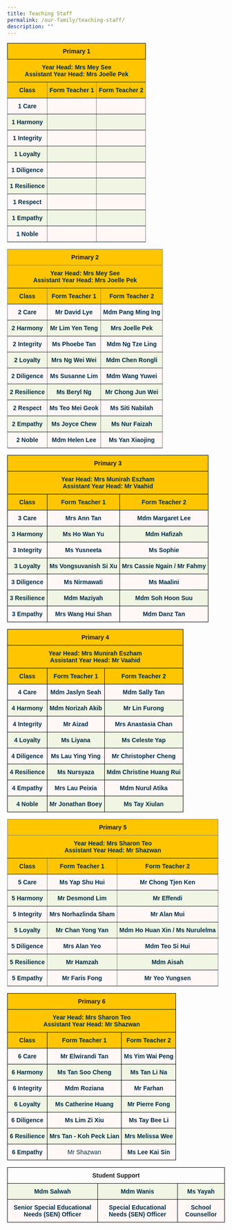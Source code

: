 ```yaml
---
title: Teaching Staff
permalink: /our-family/teaching-staff/
description: ""
---
```

<style type="text/css">
.tg  {border-collapse:collapse;border-spacing:0;}
.tg td{border-color:black;border-style:solid;border-width:1px;font-family:Arial, sans-serif;font-size:14px;
  overflow:hidden;padding:10px 5px;word-break:normal;}
.tg th{border-color:black;border-style:solid;border-width:1px;font-family:Arial, sans-serif;font-size:14px;
  font-weight:normal;overflow:hidden;padding:10px 5px;word-break:normal;}
.tg .tg-d6ov{background-color:#FFC600;border-color:inherit;color:#002D46;font-weight:bold;text-align:center;vertical-align:top}
.tg .tg-31py{background-color:#F1F6E4;border-color:inherit;color:#002D46;font-weight:bold;text-align:center;vertical-align:top}
.tg .tg-0jnx{background-color:#ffc600;text-align:center;vertical-align:top}
.tg .tg-q4r5{background-color:#FFF8F7;border-color:inherit;color:#002D46;font-weight:bold;text-align:center;vertical-align:top}
</style>
<table class="tg">
<thead>
  <tr>
    <th class="tg-0jnx" colspan="3"><span style="font-weight:bold">Primary 1</span></th>
  </tr>
</thead>
<tbody>
  <tr>
    <td class="tg-d6ov" colspan="3"><span style="font-weight:bold;color:#002D46;background-color:#FFC600">Year Head: Mrs Mey See</span><br><span style="font-weight:bold;color:#002D46;background-color:#FFC600">Assistant Year Head: Mrs Joelle Pek</span><br></td>
  </tr>
  <tr>
    <td class="tg-d6ov"><span style="font-weight:bold;color:#002D46;background-color:#FFC600">Class</span></td>
    <td class="tg-d6ov"><span style="font-weight:bold;color:#002D46;background-color:#FFC600">Form Teacher 1</span></td>
    <td class="tg-d6ov"><span style="font-weight:bold;color:#002D46;background-color:#FFC600">Form Teacher 2</span></td>
  </tr>
  <tr>
    <td class="tg-q4r5">1 Care</td>
    <td class="tg-q4r5"></td>
    <td class="tg-q4r5"></td>
  </tr>
  <tr>
    <td class="tg-31py">1 Harmony<br></td>
    <td class="tg-31py"></td>
    <td class="tg-31py"></td>
  </tr>
  <tr>
    <td class="tg-q4r5">1 Integrity</td>
    <td class="tg-q4r5"></td>
    <td class="tg-q4r5"></td>
  </tr>
  <tr>
    <td class="tg-31py">1 Loyalty</td>
    <td class="tg-31py"></td>
    <td class="tg-31py"></td>
  </tr>
  <tr>
    <td class="tg-q4r5">1 Diligence</td>
    <td class="tg-q4r5"></td>
    <td class="tg-q4r5"></td>
  </tr>
  <tr>
    <td class="tg-31py">1 Resilience</td>
    <td class="tg-31py"></td>
    <td class="tg-31py"></td>
  </tr>
  <tr>
    <td class="tg-q4r5">1 Respect</td>
    <td class="tg-q4r5"> <span style="background-color:#F1F6E4"> </span></td>
    <td class="tg-q4r5"></td>
  </tr>
  <tr>
    <td class="tg-31py">1 Empathy</td>
    <td class="tg-31py"></td>
    <td class="tg-31py"></td>
  </tr>
  <tr>
    <td class="tg-q4r5">1 Noble</td>
    <td class="tg-q4r5"></td>
    <td class="tg-q4r5"></td>
  </tr>
</tbody>
</table>

<style type="text/css">
.tg  {border-collapse:collapse;border-spacing:0;}
.tg td{border-color:black;border-style:solid;border-width:1px;font-family:Arial, sans-serif;font-size:14px;
  overflow:hidden;padding:10px 5px;word-break:normal;}
.tg th{border-color:black;border-style:solid;border-width:1px;font-family:Arial, sans-serif;font-size:14px;
  font-weight:normal;overflow:hidden;padding:10px 5px;word-break:normal;}
.tg .tg-d6ov{background-color:#FFC600;border-color:inherit;color:#002D46;font-weight:bold;text-align:center;vertical-align:top}
.tg .tg-31py{background-color:#F1F6E4;border-color:inherit;color:#002D46;font-weight:bold;text-align:center;vertical-align:top}
.tg .tg-prhm{background-color:#ffc600;border-color:inherit;text-align:center;vertical-align:top}
.tg .tg-q4r5{background-color:#FFF8F7;border-color:inherit;color:#002D46;font-weight:bold;text-align:center;vertical-align:top}
</style>
<table class="tg">
<thead>
  <tr>
    <th class="tg-prhm" colspan="3"><span style="font-weight:bold">Primary 2</span></th>
  </tr>
</thead>
<tbody>
  <tr>
    <td class="tg-d6ov" colspan="3"><span style="font-weight:bold;color:#002D46;background-color:#FFC600">Year Head: Mrs Mey See</span><br><span style="font-weight:bold;color:#002D46;background-color:#FFC600">Assistant Year Head: Mrs Joelle Pek</span><br></td>
  </tr>
  <tr>
    <td class="tg-d6ov"><span style="font-weight:bold;color:#002D46;background-color:#FFC600">Class</span></td>
    <td class="tg-d6ov"><span style="font-weight:bold;color:#002D46;background-color:#FFC600">Form Teacher 1</span></td>
    <td class="tg-d6ov"><span style="font-weight:bold;color:#002D46;background-color:#FFC600">Form Teacher 2</span></td>
  </tr>
  <tr>
    <td class="tg-q4r5">2 Care<br></td>
    <td class="tg-q4r5">Mr David Lye<br></td>
    <td class="tg-q4r5">Mdm Pang Ming Ing</td>
  </tr>
  <tr>
    <td class="tg-31py">2 Harmony<br></td>
    <td class="tg-31py">Mr Lim Yen Teng<br></td>
    <td class="tg-31py">Mrs Joelle Pek</td>
  </tr>
  <tr>
    <td class="tg-q4r5">2 Integrity<br></td>
    <td class="tg-q4r5">Ms Phoebe Tan</td>
    <td class="tg-q4r5">Mdm Ng Tze Ling<br></td>
  </tr>
  <tr>
    <td class="tg-31py">2 Loyalty<br></td>
    <td class="tg-31py">Mrs Ng Wei Wei<br></td>
    <td class="tg-31py">Mdm Chen Rongli<br></td>
  </tr>
  <tr>
    <td class="tg-q4r5">2 Diligence<br></td>
    <td class="tg-q4r5">Ms Susanne Lim</td>
    <td class="tg-q4r5">Mdm Wang Yuwei</td>
  </tr>
  <tr>
    <td class="tg-31py">2 Resilience<br></td>
    <td class="tg-31py">Ms Beryl Ng</td>
    <td class="tg-31py">Mr Chong Jun Wei<br></td>
  </tr>
  <tr>
    <td class="tg-q4r5">2 Respect<br></td>
    <td class="tg-q4r5">Ms Teo Mei Geok</td>
    <td class="tg-q4r5">Ms Siti Nabilah</td>
  </tr>
  <tr>
    <td class="tg-31py">2 Empathy<br></td>
    <td class="tg-31py">Ms Joyce Chew<br></td>
    <td class="tg-31py">Ms Nur Faizah</td>
  </tr>
  <tr>
    <td class="tg-q4r5">2 Noble<br></td>
    <td class="tg-q4r5">Mdm Helen Lee<br></td>
    <td class="tg-q4r5">Ms Yan Xiaojing</td>
  </tr>
</tbody>
</table>

<style type="text/css">
.tg  {border-collapse:collapse;border-spacing:0;}
.tg td{border-color:black;border-style:solid;border-width:1px;font-family:Arial, sans-serif;font-size:14px;
  overflow:hidden;padding:10px 5px;word-break:normal;}
.tg th{border-color:black;border-style:solid;border-width:1px;font-family:Arial, sans-serif;font-size:14px;
  font-weight:normal;overflow:hidden;padding:10px 5px;word-break:normal;}
.tg .tg-0jnx{background-color:#ffc600;text-align:center;vertical-align:top}
.tg .tg-3uba{background-color:#FFC600;color:#002D46;font-weight:bold;text-align:center;vertical-align:top}
.tg .tg-7vye{background-color:#FFF8F7;color:#002D46;font-weight:bold;text-align:center;vertical-align:top}
.tg .tg-0ynh{background-color:#F1F6E4;color:#002D46;font-weight:bold;text-align:center;vertical-align:top}
</style>
<table class="tg">
<thead>
  <tr>
    <th class="tg-0jnx" colspan="3"><span style="font-weight:bold">Primary 3</span></th>
  </tr>
</thead>
<tbody>
  <tr>
    <td class="tg-3uba" colspan="3"><span style="font-weight:bold;color:#002D46;background-color:#FFC600">Year Head: Mrs Munirah Eszham</span><br><span style="font-weight:bold;color:#002D46;background-color:#FFC600">Assistant Year Head: Mr Vaahid</span><br></td>
  </tr>
  <tr>
    <td class="tg-3uba"><span style="font-weight:bold;color:#002D46;background-color:#FFC600">Class</span></td>
    <td class="tg-3uba"><span style="font-weight:bold;color:#002D46;background-color:#FFC600">Form Teacher 1</span></td>
    <td class="tg-3uba"><span style="font-weight:bold;color:#002D46;background-color:#FFC600">Form Teacher 2</span></td>
  </tr>
  <tr>
    <td class="tg-7vye">3 Care<br></td>
    <td class="tg-7vye">Mrs Ann Tan<br></td>
    <td class="tg-7vye">Mdm Margaret Lee</td>
  </tr>
  <tr>
    <td class="tg-0ynh">3 Harmony<br></td>
    <td class="tg-0ynh">Ms Ho Wan Yu<br></td>
    <td class="tg-0ynh">Mdm Hafizah</td>
  </tr>
  <tr>
    <td class="tg-7vye">3 Integrity<br></td>
    <td class="tg-7vye">Ms Yusneeta</td>
    <td class="tg-7vye">Ms Sophie</td>
  </tr>
  <tr>
    <td class="tg-0ynh">3 Loyalty<br></td>
    <td class="tg-0ynh">Ms  Vongsuvanish Si Xu<span style="color:#002D46;background-color:#F1F6E4"> </span><br></td>
    <td class="tg-0ynh">Mrs Cassie Ngain / Mr Fahmy</td>
  </tr>
  <tr>
    <td class="tg-7vye">3 Diligence<br></td>
    <td class="tg-7vye">Ms Nirmawati</td>
    <td class="tg-7vye">Ms Maalini</td>
  </tr>
  <tr>
    <td class="tg-0ynh">3 Resilience<br></td>
    <td class="tg-0ynh">Mdm Maziyah </td>
    <td class="tg-0ynh">Mdm Soh Hoon Suu <br></td>
  </tr>
  <tr>
    <td class="tg-7vye">3 Empathy<br></td>
    <td class="tg-7vye">Mrs Wang Hui Shan<br></td>
    <td class="tg-7vye">Mdm Danz Tan</td>
  </tr>
</tbody>
</table>

<style type="text/css">
.tg  {border-collapse:collapse;border-spacing:0;}
.tg td{border-color:black;border-style:solid;border-width:1px;font-family:Arial, sans-serif;font-size:14px;
  overflow:hidden;padding:10px 5px;word-break:normal;}
.tg th{border-color:black;border-style:solid;border-width:1px;font-family:Arial, sans-serif;font-size:14px;
  font-weight:normal;overflow:hidden;padding:10px 5px;word-break:normal;}
.tg .tg-0jnx{background-color:#ffc600;text-align:center;vertical-align:top}
.tg .tg-3uba{background-color:#FFC600;color:#002D46;font-weight:bold;text-align:center;vertical-align:top}
.tg .tg-7vye{background-color:#FFF8F7;color:#002D46;font-weight:bold;text-align:center;vertical-align:top}
.tg .tg-0ynh{background-color:#F1F6E4;color:#002D46;font-weight:bold;text-align:center;vertical-align:top}
</style>
<table class="tg">
<thead>
  <tr>
    <th class="tg-0jnx" colspan="3"><span style="font-weight:bold">Primary 4</span></th>
  </tr>
</thead>
<tbody>
  <tr>
    <td class="tg-3uba" colspan="3"><span style="font-weight:bold;color:#002D46;background-color:#FFC600">Year Head: Mrs Munirah Eszham</span><br><span style="font-weight:bold;color:#002D46;background-color:#FFC600">Assistant Year Head: Mr Vaahid</span><br></td>
  </tr>
  <tr>
    <td class="tg-3uba"><span style="font-weight:bold;color:#002D46;background-color:#FFC600">Class</span></td>
    <td class="tg-3uba"><span style="font-weight:bold;color:#002D46;background-color:#FFC600">Form Teacher 1</span></td>
    <td class="tg-3uba"><span style="font-weight:bold;color:#002D46;background-color:#FFC600">Form Teacher 2</span></td>
  </tr>
  <tr>
    <td class="tg-7vye">4 Care<br></td>
    <td class="tg-7vye">Mdm Jaslyn Seah</td>
    <td class="tg-7vye">Mdm Sally Tan</td>
  </tr>
  <tr>
    <td class="tg-0ynh">4 Harmony<br></td>
    <td class="tg-0ynh">Mdm Norizah Akib<br></td>
    <td class="tg-0ynh">Mr Lin Furong</td>
  </tr>
  <tr>
    <td class="tg-7vye">4 Integrity<br></td>
    <td class="tg-7vye">Mr Aizad</td>
    <td class="tg-7vye">Mrs Anastasia Chan</td>
  </tr>
  <tr>
    <td class="tg-0ynh">4 Loyalty<br></td>
    <td class="tg-0ynh">Ms Liyana<br></td>
    <td class="tg-0ynh">Ms Celeste Yap<br></td>
  </tr>
  <tr>
    <td class="tg-7vye">4 Diligence<br></td>
    <td class="tg-7vye">Ms Lau Ying Ying</td>
    <td class="tg-7vye">Mr Christopher Cheng</td>
  </tr>
  <tr>
    <td class="tg-0ynh">4 Resilience<br></td>
    <td class="tg-0ynh">Ms Nursyaza</td>
    <td class="tg-0ynh">Mdm Christine Huang Rui<br></td>
  </tr>
  <tr>
    <td class="tg-7vye">4 Empathy<br></td>
    <td class="tg-7vye">Mrs Lau Peixia<br></td>
    <td class="tg-7vye">Mdm Nurul Atika</td>
  </tr>
  <tr>
    <td class="tg-0ynh"> 4 Noble</td>
    <td class="tg-0ynh">Mr Jonathan Boey </td>
    <td class="tg-0ynh">Ms Tay Xiulan </td>
  </tr>
</tbody>
</table>

<style type="text/css">
.tg  {border-collapse:collapse;border-spacing:0;}
.tg td{border-color:black;border-style:solid;border-width:1px;font-family:Arial, sans-serif;font-size:14px;
  overflow:hidden;padding:10px 5px;word-break:normal;}
.tg th{border-color:black;border-style:solid;border-width:1px;font-family:Arial, sans-serif;font-size:14px;
  font-weight:normal;overflow:hidden;padding:10px 5px;word-break:normal;}
.tg .tg-d6ov{background-color:#FFC600;border-color:inherit;color:#002D46;font-weight:bold;text-align:center;vertical-align:top}
.tg .tg-31py{background-color:#F1F6E4;border-color:inherit;color:#002D46;font-weight:bold;text-align:center;vertical-align:top}
.tg .tg-prhm{background-color:#ffc600;border-color:inherit;text-align:center;vertical-align:top}
.tg .tg-q4r5{background-color:#FFF8F7;border-color:inherit;color:#002D46;font-weight:bold;text-align:center;vertical-align:top}
</style>
<table class="tg">
<thead>
  <tr>
    <th class="tg-prhm" colspan="3"><span style="font-weight:bold">Primary 5</span></th>
  </tr>
</thead>
<tbody>
  <tr>
    <td class="tg-d6ov" colspan="3"> Year Head: <span style="font-weight:bold;color:#002D46;background-color:#FFC600">Mrs Sharon Teo</span><br><span style="font-weight:bold;color:#002D46;background-color:#FFC600">Assistant </span>Year Head: Mr Shazwan</td>
  </tr>
  <tr>
    <td class="tg-d6ov"><span style="font-weight:bold;color:#002D46;background-color:#FFC600">Class</span></td>
    <td class="tg-d6ov"><span style="font-weight:bold;color:#002D46;background-color:#FFC600">Form Teacher 1</span></td>
    <td class="tg-d6ov"><span style="font-weight:bold;color:#002D46;background-color:#FFC600">Form Teacher 2</span></td>
  </tr>
  <tr>
    <td class="tg-q4r5">5 Care<br></td>
    <td class="tg-q4r5">Ms Yap Shu Hui</td>
    <td class="tg-q4r5">Mr Chong Tjen Ken</td>
  </tr>
  <tr>
    <td class="tg-31py">5 Harmony<br></td>
    <td class="tg-31py">Mr Desmond Lim<br></td>
    <td class="tg-31py">Mr Effendi</td>
  </tr>
  <tr>
    <td class="tg-q4r5">5 Integrity<br></td>
    <td class="tg-q4r5">Mrs Norhazlinda Sham</td>
    <td class="tg-q4r5">Mr Alan Mui</td>
  </tr>
  <tr>
    <td class="tg-31py">5 Loyalty<br></td>
    <td class="tg-31py">Mr Chan Yong Yan<br></td>
    <td class="tg-31py">Mdm Ho Huan Xin / Ms Nurulelma<br></td>
  </tr>
  <tr>
    <td class="tg-q4r5">5 Diligence<br></td>
    <td class="tg-q4r5">Mrs Alan Yeo</td>
    <td class="tg-q4r5">Mdm Teo Si Hui</td>
  </tr>
  <tr>
    <td class="tg-31py">5 Resilience<br></td>
    <td class="tg-31py">Mr Hamzah</td>
    <td class="tg-31py">Mdm Aisah<br></td>
  </tr>
  <tr>
    <td class="tg-q4r5">5 Empathy<br></td>
    <td class="tg-q4r5">Mr Faris Fong<br></td>
    <td class="tg-q4r5">Mr Yeo Yungsen</td>
  </tr>
</tbody>
</table>

<style type="text/css">
.tg  {border-collapse:collapse;border-spacing:0;}
.tg td{border-color:black;border-style:solid;border-width:1px;font-family:Arial, sans-serif;font-size:14px;
  overflow:hidden;padding:10px 5px;word-break:normal;}
.tg th{border-color:black;border-style:solid;border-width:1px;font-family:Arial, sans-serif;font-size:14px;
  font-weight:normal;overflow:hidden;padding:10px 5px;word-break:normal;}
.tg .tg-sbgr{background-color:#FFF8F7;color:#002D46;text-align:center;vertical-align:top}
.tg .tg-0jnx{background-color:#ffc600;text-align:center;vertical-align:top}
.tg .tg-3uba{background-color:#FFC600;color:#002D46;font-weight:bold;text-align:center;vertical-align:top}
.tg .tg-7vye{background-color:#FFF8F7;color:#002D46;font-weight:bold;text-align:center;vertical-align:top}
.tg .tg-0ynh{background-color:#F1F6E4;color:#002D46;font-weight:bold;text-align:center;vertical-align:top}
</style>
<table class="tg">
<thead>
  <tr>
    <th class="tg-0jnx" colspan="3"><span style="font-weight:bold">Primary 6</span></th>
  </tr>
</thead>
<tbody>
  <tr>
    <td class="tg-3uba" colspan="3"> Year Head: <span style="font-weight:bold;color:#002D46;background-color:#FFC600">Mrs Sharon Teo</span><br><span style="font-weight:bold;color:#002D46;background-color:#FFC600">Assistant </span>Year Head: Mr Shazwan</td>
  </tr>
  <tr>
    <td class="tg-3uba"><span style="font-weight:bold;color:#002D46;background-color:#FFC600">Class</span></td>
    <td class="tg-3uba"><span style="font-weight:bold;color:#002D46;background-color:#FFC600">Form Teacher 1</span></td>
    <td class="tg-3uba"><span style="font-weight:bold;color:#002D46;background-color:#FFC600">Form Teacher 2</span></td>
  </tr>
  <tr>
    <td class="tg-7vye">6 Care<br></td>
    <td class="tg-7vye">Mr Elwirandi Tan</td>
    <td class="tg-7vye">Ms Yim Wai Peng</td>
  </tr>
  <tr>
    <td class="tg-0ynh">6 Harmony<br></td>
    <td class="tg-0ynh">Ms Tan Soo Cheng<br></td>
    <td class="tg-0ynh">Ms Tan Li Na</td>
  </tr>
  <tr>
    <td class="tg-7vye">6 Integrity<br></td>
    <td class="tg-7vye">Mdm Roziana </td>
    <td class="tg-7vye">Mr Farhan</td>
  </tr>
  <tr>
    <td class="tg-0ynh">6 Loyalty<br></td>
    <td class="tg-0ynh">Ms Catherine Huang<br></td>
    <td class="tg-0ynh">Mr Pierre Fong<br></td>
  </tr>
  <tr>
    <td class="tg-7vye">6 Diligence<br></td>
    <td class="tg-7vye">Ms Lim Zi Xiu</td>
    <td class="tg-7vye">Ms Tay Bee Li</td>
  </tr>
  <tr>
    <td class="tg-0ynh">6 Resilience<br></td>
    <td class="tg-0ynh">Mrs Tan - Koh Peck Lian</td>
    <td class="tg-0ynh">Mrs Melissa Wee<br></td>
  </tr>
  <tr>
    <td class="tg-7vye"> 6 Empathy</td>
    <td class="tg-sbgr"><span style="color:#002D46;background-color:#FFF8F7"> </span>Mr Shazwan</td>
    <td class="tg-7vye"> Ms Lee Kai Sin</td>
  </tr>
</tbody>
</table>

<style type="text/css">
.tg  {border-collapse:collapse;border-spacing:0;}
.tg td{border-color:black;border-style:solid;border-width:1px;font-family:Arial, sans-serif;font-size:14px;
  overflow:hidden;padding:10px 5px;word-break:normal;}
.tg th{border-color:black;border-style:solid;border-width:1px;font-family:Arial, sans-serif;font-size:14px;
  font-weight:normal;overflow:hidden;padding:10px 5px;word-break:normal;}
.tg .tg-baqh{text-align:center;vertical-align:top}
.tg .tg-0ynh{background-color:#F1F6E4;color:#002D46;font-weight:bold;text-align:center;vertical-align:top}
.tg .tg-7vye{background-color:#FFF8F7;color:#002D46;font-weight:bold;text-align:center;vertical-align:top}
</style>
<table class="tg">
<thead>
  <tr>
    <th class="tg-baqh" colspan="3"><span style="font-weight:bold">Student Support</span></th>
  </tr>
</thead>
<tbody>
  <tr>
    <td class="tg-0ynh">Mdm Salwah</td>
    <td class="tg-0ynh">Mdm Wanis</td>
    <td class="tg-0ynh">Ms Yayah<br></td>
  </tr>
  <tr>
    <td class="tg-7vye">Senior Special Educational Needs (SEN) Officer<br></td>
    <td class="tg-7vye">Special Educational Needs (SEN) Officer<br></td>
    <td class="tg-7vye">School Counsellor</td>
  </tr>
</tbody>
</table>